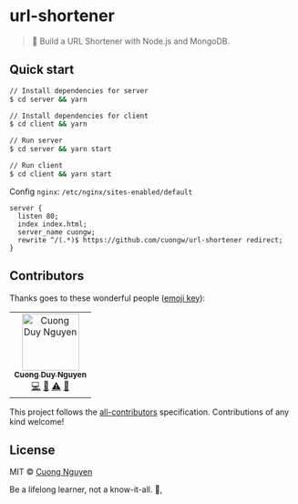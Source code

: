 # url-shortener

> 🙌 Build a URL Shortener with Node.js and MongoDB.

## Quick start

```bash
// Install dependencies for server
$ cd server && yarn

// Install dependencies for client
$ cd client && yarn

// Run server
$ cd server && yarn start

// Run client
$ cd client && yarn start
```
Config `nginx`: `/etc/nginx/sites-enabled/default`

```
server {
  listen 80;
  index index.html;
  server_name cuongw;
  rewrite ^/(.*)$ https://github.com/cuongw/url-shortener redirect;
}
```

## Contributors

Thanks goes to these wonderful people ([emoji key](https://allcontributors.org/docs/en/emoji-key)):

<!-- ALL-CONTRIBUTORS-LIST:START - Do not remove or modify this section -->
<!-- prettier-ignore -->
<table><tr><td align="center"><a href="http://cuongw.me"><img src="https://avatars0.githubusercontent.com/u/34389409?v=4" width="100px;" alt="Cuong Duy Nguyen"/><br /><sub><b>Cuong Duy Nguyen</b></sub></a><br /><a href="https://github.com/cuongw/thinid/commits?author=cuongw" title="Code">💻</a> <a href="https://github.com/cuongw/thinid/commits?author=cuongw" title="Documentation">📖</a> <a href="https://github.com/cuongw/thinid/commits?author=cuongw" title="Tests">⚠️</a> <a href="#review-cuongw" title="Reviewed Pull Requests">👀</a></td></tr></table>

<!-- ALL-CONTRIBUTORS-LIST:END -->

This project follows the [all-contributors](https://github.com/all-contributors/all-contributors) specification. Contributions of any kind welcome!

## License

MIT © [Cuong Nguyen](https://www.linkedin.com/in/cuong9/)

<!-- INSPIRATIONAL_QUOTE_START -->
Be a lifelong learner, not a know-it-all.
👀,
<!-- INSPIRATIONAL_QUOTE_END -->
